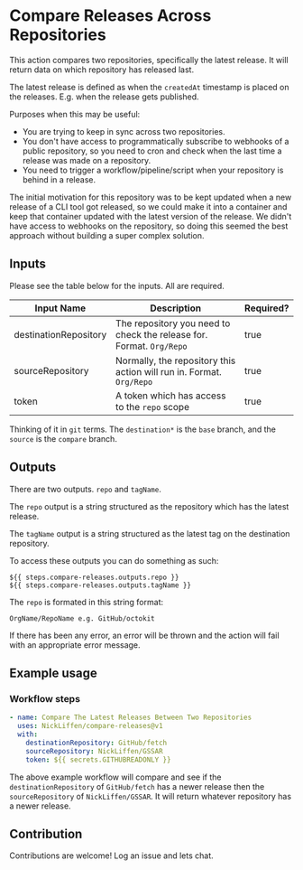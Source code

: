 # Compare Releases Across Repositories

This action compares two repositories, specifically the latest release. It will return data on which repository has released last.

The latest release is defined as when the `createdAt` timestamp is placed on the releases. E.g. when the release gets published.

Purposes when this may be useful:

- You are trying to keep in sync across two repositories.
- You don't have access to programmatically subscribe to webhooks of a public repository, so you need to cron and check when the last time a release was made on a repository.
- You need to trigger a workflow/pipeline/script when your repository is behind in a release.

The initial motivation for this repository was to be kept updated when a new release of a CLI tool got released, so we could make it into a container and keep that container updated with the latest version of the release. We didn't have access to webhooks on the repository, so doing this seemed the best approach without building a super complex solution.

## Inputs

Please see the table below for the inputs. All are required.

| Input Name            | Description                                                          | Required? |
| --------------------- | -------------------------------------------------------------------- | --------- |
| destinationRepository | The repository you need to check the release for. Format. `Org/Repo` | true      |
| sourceRepository      | Normally, the repository this action will run in. Format. `Org/Repo` | true      |
| token                 | A token which has access to the `repo` scope                         | true      |

Thinking of it in `git` terms. The `destination*` is the `base` branch, and the `source` is the `compare` branch.

## Outputs

There are two outputs. `repo` and `tagName`.

The `repo` output is a string structured as the repository which has the latest release.

The `tagName` output is a string structured as the latest tag on the destination repository.

To access these outputs you can do something as such:

```
${{ steps.compare-releases.outputs.repo }}
${{ steps.compare-releases.outputs.tagName }}
```

The `repo` is formated in this string format:

```
OrgName/RepoName e.g. GitHub/octokit
```

If there has been any error, an error will be thrown and the action will fail with an appropriate error message.

## Example usage

### Workflow steps

```yaml
- name: Compare The Latest Releases Between Two Repositories
  uses: NickLiffen/compare-releases@v1
  with:
    destinationRepository: GitHub/fetch
    sourceRepository: NickLiffen/GSSAR
    token: ${{ secrets.GITHUBREADONLY }}
```

The above example workflow will compare and see if the `destinationRepository` of `GitHub/fetch` has a newer release then the `sourceRepository` of `NickLiffen/GSSAR`. It will return whatever repository has a newer release.

## Contribution

Contributions are welcome! Log an issue and lets chat.
